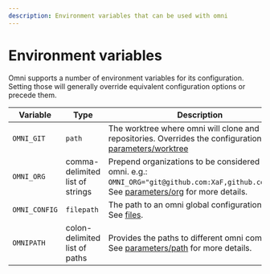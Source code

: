 ```yaml
---
description: Environment variables that can be used with omni
---
```


# Environment variables

Omni supports a number of environment variables for its configuration. Setting those will generally override equivalent configuration options or precede them.

| Variable                | Type | Description                                                            |
|-------------------------|------|------------------------------------------------------------------------|
| `OMNI_GIT` | `path` | The worktree where omni will clone and look for repositories. Overrides the configuration. See [parameters/worktree](parameters/worktree#environment) |
| `OMNI_ORG` | comma-delimited list of strings | Prepend organizations to be considered by omni. e.g.: `OMNI_ORG="git@github.com:XaF,github.com/XaF"`. See [parameters/org](parameters/org#environment) for more details. |
| `OMNI_CONFIG` | `filepath` | The path to an omni global configuration file. See [files](files#global-configuration). |
| `OMNIPATH` | colon-delimited list of paths | Provides the paths to different omni commands. See [parameters/path](parameters/path#environment) for more details. |
